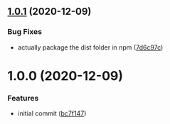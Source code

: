 ## [1.0.1](https://github.com/wallw-bits/chardetng-wasm/compare/v1.0.0...v1.0.1) (2020-12-09)


### Bug Fixes

* actually package the dist folder in npm ([7d6c97c](https://github.com/wallw-bits/chardetng-wasm/commit/7d6c97cb392af463662ee2d4aa0b1d2f02277b37))

# 1.0.0 (2020-12-09)


### Features

* initial commit ([bc7f147](https://github.com/wallw-bits/chardetng-wasm/commit/bc7f147d41cbd6f6236e92773caec11c0c2985c5))
